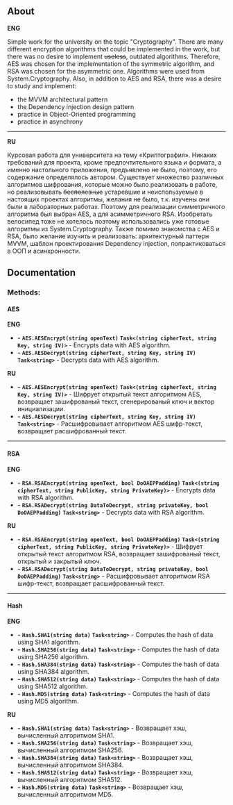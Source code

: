 
## About
**ENG**

Simple work for the university on the topic "Cryptography". 
There are many different encryption algorithms that could be implemented in the work, but there was no desire to implement <strike>useless</strike>, outdated algorithms. 
Therefore, AES was chosen for the implementation of the symmetric algorithm, and RSA was chosen for the asymmetric one. Algorithms were used from System.Cryptography. 
Also, in addition to AES and RSA, there was a desire to study and implement: 
- the MVVM architectural pattern 
- the Dependency injection design pattern 
- practice in Object-Oriented programming 
- practice in asynchrony
____
**RU**

Курсовая работа для университета на тему «Криптография».  Никаких требований для проекта, кроме предпочтительного языка и формата, а именно настольного приложения, предъявлено не было, поэтому, его содержание определялось автором. 
Существует множество различных алгоритмов шифрования, которые можно было реализовать в работе, но реализовывать <strike>бесполезные</strike> устаревшие и неиспользуемые в настоящих проектах алгоритмы, желания не было, т.к. изучены они были в лабораторных работах. 
Поэтому для реализации симметричного алгоритма был выбран AES, а для асимметричного RSA. Изобретать велосипед тоже не хотелось поэтому использовались уже готовые алгоритмы из System.Cryptography. 
Также помимо знакомства с AES и RSA, было желание изучить и реализовать: архитектурный паттерн MVVM, шаблон проектирования Dependency injection, попрактиковаться в ООП и асинхронности.

## Documentation

### Methods:
#### AES
**ENG**
- **-** **`AES.AESEncrypt(string openText)`** **`Task<(string cipherText, string Key, string IV)>`** -  Encrypts data with AES algorithm.
- **-** **`AES.AESDecrypt(string cipherText, string Key, string IV)`** **`Task<string>`** - Decrypts data with AES algorithm.

**RU**
- **-** **`AES.AESEncrypt(string openText)`** **`Task<(string cipherText, string Key, string IV)>`** - Шифрует открытый текст алгоритмом AES, возвращает зашифрованый текст, сгенерированый ключ и вектор инициализации.
- **-** **`AES.AESDecrypt(string cipherText, string Key, string IV)`** **`Task<string>`** - Расшифровывает алгоритмом AES шифр-текст, возвращает расшифрованный текст.
___
#### RSA
**ENG**
- **-** **`RSA.RSAEncrypt(string openText, bool DoOAEPPadding)`** **`Task<(string cipherText, string PublicKey, string PrivateKey)>`** - Encrypts data with RSA algorithm.
- **-** **`RSA.RSADecrypt(string DataToDecrypt, string privateKey, bool DoOAEPPadding)`** **`Task<string>`** - Decrypts data with RSA algorithm.

**RU**
- **-** **`RSA.RSAEncrypt(string openText, bool DoOAEPPadding)`** **`Task<(string cipherText, string PublicKey, string PrivateKey)>`** - Шифрует открытый текст алгоритмом RSA, возвращает зашифрованый текст, открытый и закрытый ключ.
- **-** **`RSA.RSADecrypt(string DataToDecrypt, string privateKey, bool DoOAEPPadding)`** **`Task<string>`** - Расшифровывает алгоритмом RSA шифр-текст, возвращает расшифрованный текст.
___
#### Hash
**ENG**
- **-** **`Hash.SHA1(string data)`** **`Task<string>`** - Computes the hash of data using SHA1 algorithm.
- **-** **`Hash.SHA256(string data)`** **`Task<string>`** - Computes the hash of data using SHA256 algorithm.
- **-** **`Hash.SHA384(string data)`** **`Task<string>`** - Computes the hash of data using SHA384 algorithm.
- **-** **`Hash.SHA512(string data)`** **`Task<string>`** - Computes the hash of data using SHA512 algorithm.
- **-** **`Hash.MD5(string data)`** **`Task<string>`** - Computes the hash of data using MD5 algorithm.

**RU**
- **-** **`Hash.SHA1(string data)`** **`Task<string>`** - Возвращает хэш, вычисленный алгоритмом SHA1.
- **-** **`Hash.SHA256(string data)`** **`Task<string>`** - Возвращает хэш, вычисленный алгоритмом SHA256.
- **-** **`Hash.SHA384(string data)`** **`Task<string>`** - Возвращает хэш, вычисленный алгоритмом SHA384.
- **-** **`Hash.SHA512(string data)`** **`Task<string>`** - Возвращает хэш, вычисленный алгоритмом SHA512.
- **-** **`Hash.MD5(string data)`** **`Task<string>`** - Возвращает хэш, вычисленный алгоритмом MD5.
